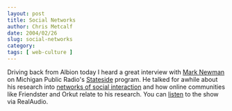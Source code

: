```yaml
---
layout: post
title: Social Networks
author: Chris Metcalf
date: 2004/02/26
slug: social-networks
category: 
tags: [ web-culture ]
---
```


Driving back from Albion today I heard a great interview with <a href="http://www-personal.umich.edu/~mejn/">Mark Newman</a> on Michigan Public Radio's <a href="http://www.michiganradio.org/stateside.asp">Stateside</a> program.
He talked for awhile about his research into <a href="http://www-personal.umich.edu/~mejn/networks/">networks of social interaction</a> and how online communities like Friendster and Orkut relate to his research.
You can <a href="http://www.michiganradio.org/ram/sside02262004.ram">listen</a> to the show via RealAudio.
